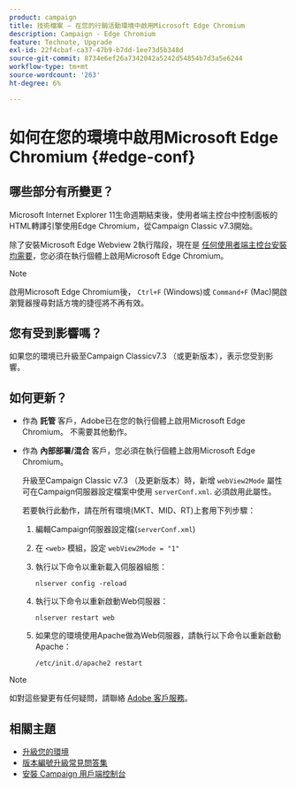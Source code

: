 ```yaml
---
product: campaign
title: 技術檔案 — 在您的行銷活動環境中啟用Microsoft Edge Chromium
description: Campaign - Edge Chromium
feature: Technote, Upgrade
exl-id: 22f4cbaf-ca37-47b9-b7dd-1ee73d5b348d
source-git-commit: 8734e6ef26a7342042a5242d54854b7d3a5e6244
workflow-type: tm+mt
source-wordcount: '263'
ht-degree: 6%

---
```


# 如何在您的環境中啟用Microsoft Edge Chromium {#edge-conf}

## 哪些部分有所變更？

Microsoft Internet Explorer 11生命週期結束後，使用者端主控台中控制面板的HTML轉譯引擎使用Edge Chromium，從Campaign Classic v7.3開始。

除了安裝Microsoft Edge Webview 2執行階段，現在是 [任何使用者端主控台安裝均需要](../../installation/using/installing-the-client-console.md#webview)，您必須在執行個體上啟用Microsoft Edge Chromium。

>[!NOTE]
>
>啟用Microsoft Edge Chromium後， `Ctrl+F` (Windows)或 `Command+F` (Mac)開啟瀏覽器搜尋對話方塊的捷徑將不再有效。

## 您有受到影響嗎？

如果您的環境已升級至Campaign Classicv7.3 （或更新版本），表示您受到影響。

## 如何更新？

* 作為 **託管** 客戶，Adobe已在您的執行個體上啟用Microsoft Edge Chromium。 不需要其他動作。

* 作為 **內部部署/混合** 客戶，您必須在執行個體上啟用Microsoft Edge Chromium。

  升級至Campaign Classic v7.3 （及更新版本）時，新增 `webView2Mode` 屬性可在Campaign伺服器設定檔案中使用 `serverConf.xml`. 必須啟用此屬性。

  若要執行此動作，請在所有環境(MKT、MID、RT)上套用下列步驟：

   1. 編輯Campaign伺服器設定檔(`serverConf.xml`)
   1. 在 `<web>` 模組，設定 `webView2Mode = "1"`
   1. 執行以下命令以重新載入伺服器組態：

      ```
      nlserver config -reload
      ```

   1. 執行以下命令以重新啟動Web伺服器：

      ```
      nlserver restart web
      ```

   1. 如果您的環境使用Apache做為Web伺服器，請執行以下命令以重新啟動Apache：

      ```
      /etc/init.d/apache2 restart
      ```


>[!NOTE]
>
>如對這些變更有任何疑問，請聯絡 [Adobe 客戶服務](https://helpx.adobe.com/tw/enterprise/admin-guide.html/enterprise/using/support-for-experience-cloud.ug.html)。
>

## 相關主題

* [升級您的環境](../../production/using/build-upgrade.md)
* [版本編號升級常見問答集](../../platform/using/faq-build-upgrade.md)
* [安裝 Campaign 用戶端控制台](../../installation/using/installing-the-client-console.md)
